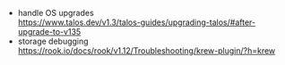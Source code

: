 - handle OS upgrades  
  https://www.talos.dev/v1.3/talos-guides/upgrading-talos/#after-upgrade-to-v135
- storage debugging
  https://rook.io/docs/rook/v1.12/Troubleshooting/krew-plugin/?h=krew